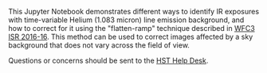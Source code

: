 This Jupyter Notebook demonstrates different ways to identify IR exposures with time-variable Helium (1.083 micron) line emission background, and how to correct for it using the "flatten-ramp" technique described in [WFC3 ISR 2016-16](https://www.stsci.edu/files/live/sites/www/files/home/hst/instrumentation/wfc3/documentation/instrument-science-reports-isrs/_documents/2016/WFC3-2016-16.pdf). This method can be used to correct images affected by a sky background that does not vary across the field of view.

Questions or concerns should be sent to the [HST Help Desk](https://stsci.service-now.com/hst).
